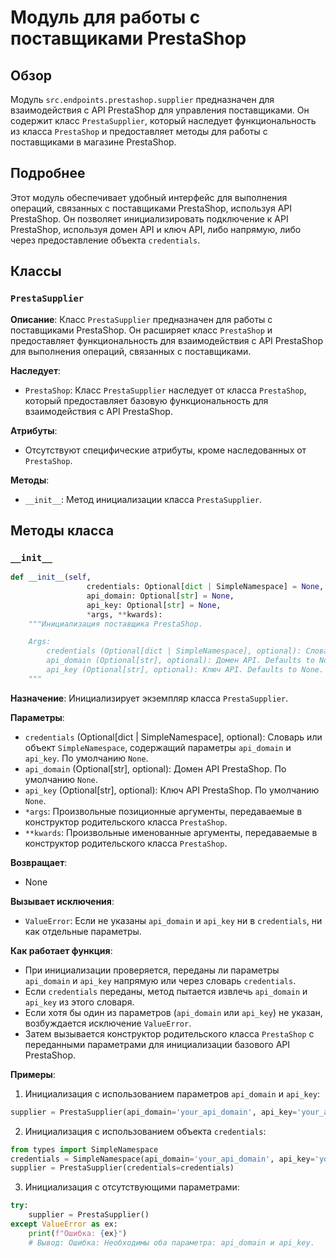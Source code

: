 # Модуль для работы с поставщиками PrestaShop
## Обзор

Модуль `src.endpoints.prestashop.supplier` предназначен для взаимодействия с API PrestaShop для управления поставщиками. Он содержит класс `PrestaSupplier`, который наследует функциональность из класса `PrestaShop` и предоставляет методы для работы с поставщиками в магазине PrestaShop.

## Подробнее

Этот модуль обеспечивает удобный интерфейс для выполнения операций, связанных с поставщиками PrestaShop, используя API PrestaShop.  Он позволяет инициализировать подключение к API PrestaShop, используя домен API и ключ API, либо напрямую, либо через предоставление объекта `credentials`.

## Классы

### `PrestaSupplier`

**Описание**: Класс `PrestaSupplier` предназначен для работы с поставщиками PrestaShop. Он расширяет класс `PrestaShop` и предоставляет функциональность для взаимодействия с API PrestaShop для выполнения операций, связанных с поставщиками.

**Наследует**:
- `PrestaShop`: Класс `PrestaSupplier` наследует от класса `PrestaShop`, который предоставляет базовую функциональность для взаимодействия с API PrestaShop.

**Атрибуты**:
- Отсутствуют специфические атрибуты, кроме наследованных от `PrestaShop`.

**Методы**:
- `__init__`: Метод инициализации класса `PrestaSupplier`.

## Методы класса

### `__init__`

```python
def __init__(self, 
                 credentials: Optional[dict | SimpleNamespace] = None, 
                 api_domain: Optional[str] = None, 
                 api_key: Optional[str] = None, 
                 *args, **kwards):
    """Инициализация поставщика PrestaShop.

    Args:
        credentials (Optional[dict | SimpleNamespace], optional): Словарь или объект SimpleNamespace с параметрами `api_domain` и `api_key`. Defaults to None.
        api_domain (Optional[str], optional): Домен API. Defaults to None.
        api_key (Optional[str], optional): Ключ API. Defaults to None.
    """
```

**Назначение**: Инициализирует экземпляр класса `PrestaSupplier`.

**Параметры**:
- `credentials` (Optional[dict | SimpleNamespace], optional): Словарь или объект `SimpleNamespace`, содержащий параметры `api_domain` и `api_key`. По умолчанию `None`.
- `api_domain` (Optional[str], optional): Домен API PrestaShop. По умолчанию `None`.
- `api_key` (Optional[str], optional): Ключ API PrestaShop. По умолчанию `None`.
- `*args`: Произвольные позиционные аргументы, передаваемые в конструктор родительского класса `PrestaShop`.
- `**kwards`: Произвольные именованные аргументы, передаваемые в конструктор родительского класса `PrestaShop`.

**Возвращает**:
- None

**Вызывает исключения**:
- `ValueError`: Если не указаны `api_domain` и `api_key` ни в `credentials`, ни как отдельные параметры.

**Как работает функция**:
- При инициализации проверяется, переданы ли параметры `api_domain` и `api_key` напрямую или через словарь `credentials`.
- Если `credentials` переданы, метод пытается извлечь `api_domain` и `api_key` из этого словаря.
- Если хотя бы один из параметров (`api_domain` или `api_key`) не указан, возбуждается исключение `ValueError`.
- Затем вызывается конструктор родительского класса `PrestaShop` с переданными параметрами для инициализации базового API PrestaShop.

**Примеры**:

1.  Инициализация с использованием параметров `api_domain` и `api_key`:

```python
supplier = PrestaSupplier(api_domain='your_api_domain', api_key='your_api_key')
```

2.  Инициализация с использованием объекта `credentials`:

```python
from types import SimpleNamespace
credentials = SimpleNamespace(api_domain='your_api_domain', api_key='your_api_key')
supplier = PrestaSupplier(credentials=credentials)
```

3.  Инициализация с отсутствующими параметрами:

```python
try:
    supplier = PrestaSupplier()
except ValueError as ex:
    print(f"Ошибка: {ex}")
    # Вывод: Ошибка: Необходимы оба параметра: api_domain и api_key.